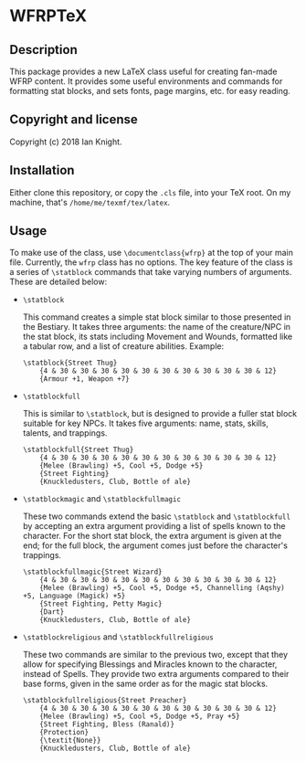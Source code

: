 # WFRPTeX

## Description

This package provides a new LaTeX class useful for creating fan-made WFRP content.
It provides some useful environments and commands for formatting stat blocks,
and sets fonts, page margins, etc. for easy reading.

## Copyright and license

Copyright (c) 2018 Ian Knight.

## Installation

Either clone this repository, or copy the ``.cls`` file, into your TeX root. On my
machine, that's ``/home/me/texmf/tex/latex``.

## Usage

To make use of the class, use ``\documentclass{wfrp}`` at the top of your main
file. Currently, the ``wfrp`` class has no options. The key feature of the class
is a series of ``\statblock`` commands that take varying numbers of arguments. These are
detailed below:

 * ``\statblock``

   This command creates a simple stat block similar to those presented in the Bestiary.
   It takes three arguments: the name of the creature/NPC in the stat block, its
   stats including Movement and Wounds, formatted like a tabular row, and a list of
   creature abilities. Example:

       \statblock{Street Thug}
           {4 & 30 & 30 & 30 & 30 & 30 & 30 & 30 & 30 & 30 & 30 & 12}
           {Armour +1, Weapon +7}

 * ``\statblockfull``

   This is similar to ``\statblock``, but is designed to provide a fuller stat block
   suitable for key NPCs. It takes five arguments: name, stats, skills, talents, and
   trappings.

       \statblockfull{Street Thug}
           {4 & 30 & 30 & 30 & 30 & 30 & 30 & 30 & 30 & 30 & 30 & 12}
           {Melee (Brawling) +5, Cool +5, Dodge +5}
           {Street Fighting}
           {Knuckledusters, Club, Bottle of ale}

 * ``\statblockmagic`` and ``\statblockfullmagic``

   These two commands extend the basic ``\statblock`` and ``\statblockfull`` by accepting
   an extra argument providing a list of spells known to the character. For the short stat
   block, the extra argument is given at the end; for the full block, the argument comes
   just before the character's trappings.

       \statblockfullmagic{Street Wizard}
           {4 & 30 & 30 & 30 & 30 & 30 & 30 & 30 & 30 & 30 & 30 & 12}
           {Melee (Brawling) +5, Cool +5, Dodge +5, Channelling (Aqshy) +5, Language (Magick) +5}
           {Street Fighting, Petty Magic}
           {Dart}
           {Knuckledusters, Club, Bottle of ale}

 * ``\statblockreligious`` and ``\statblockfullreligious``

   These two commands are similar to the previous two, except that they allow for specifying
   Blessings and Miracles known to the character, instead of Spells. They provide two extra
   arguments compared to their base forms, given in the same order as for the magic stat blocks.

       \statblockfullreligious{Street Preacher}
           {4 & 30 & 30 & 30 & 30 & 30 & 30 & 30 & 30 & 30 & 30 & 12}
           {Melee (Brawling) +5, Cool +5, Dodge +5, Pray +5}
           {Street Fighting, Bless (Ranald)}
           {Protection}
           {\textit{None}}
           {Knuckledusters, Club, Bottle of ale}

